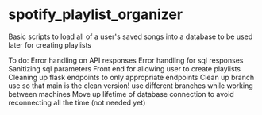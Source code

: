 # spotify_playlist_organizer

Basic scripts to load all of a user's saved songs into a database
    to be used later for creating playlists

To do:
Error handling on API responses
Error handling for sql responses
Sanitizing sql parameters
Front end for allowing user to create playlists
Cleaning up flask endpoints to only appropriate endpoints
Clean up branch use so that main is the clean version! use different
    branches while working between machines
Move up lifetime of database connection to avoid reconnecting all the time (not
    needed yet)
